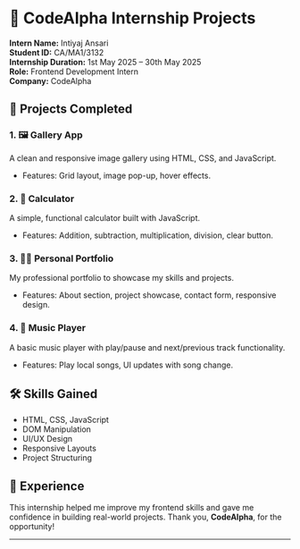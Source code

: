 # 🚀 CodeAlpha Internship Projects  
**Intern Name:** Intiyaj Ansari  
**Student ID:** CA/MA1/3132  
**Internship Duration:** 1st May 2025 – 30th May 2025  
**Role:** Frontend Development Intern  
**Company:** CodeAlpha  

## 📁 Projects Completed

### 1. 🖼️ Gallery App  
A clean and responsive image gallery using HTML, CSS, and JavaScript.  
- Features: Grid layout, image pop-up, hover effects.

### 2. 🧮 Calculator  
A simple, functional calculator built with JavaScript.  
- Features: Addition, subtraction, multiplication, division, clear button.

### 3. 👨‍💻 Personal Portfolio  
My professional portfolio to showcase my skills and projects.  
- Features: About section, project showcase, contact form, responsive design.

### 4. 🎵 Music Player  
A basic music player with play/pause and next/previous track functionality.  
- Features: Play local songs, UI updates with song change.

## 🛠️ Skills Gained  
- HTML, CSS, JavaScript  
- DOM Manipulation  
- UI/UX Design  
- Responsive Layouts  
- Project Structuring

## 🎯 Experience  
This internship helped me improve my frontend skills and gave me confidence in building real-world projects. Thank you, **CodeAlpha**, for the opportunity!

---
